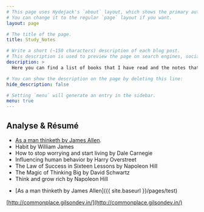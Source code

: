 ```yaml
---
# This page uses Hydejack's `about` layout, which shows the primary author's picture and about text at the top.
# You can change it to the regular `page` layout if you want.
layout: page

# The title of the page.
title: Study_Notes

# Write a short (~150 characters) description of each blog post.
# This description is used to preview the page on search engines, social media, etc.
description: >
  Here you can find a list of books that I have read and the notes that I have taken during the process. They are meant to be concise and to highlight the in my opinion most important aspects of the book. But, they may not reflect my own opinion.

# You can show the description on the page by deleting this line:
hide_description: false

# Setting `menu` will generate an entry in the sidebar.
menu: true
---
```


## Analyse & Résumé

- <a href="{{ site.baseurl }}/pdfs/resume_online.pdf" target="_blank">As a man thinketh by James Allen</a>.
- Habit by William James
- How to stop worrying and start living by Dale Carnegie
- Influencing human behavior by Harry Overstreet
- The Law of Success in Sixteen Lessons by Napoleon Hill
- The Magic of Thinking Big by David Schwartz
- Think and grow rich by Napoleon Hill
* [As a man thinketh by James Allen]({{ site.baseurl }}/pages/test)

[http://commonplace.gilsondev.in/](http://commonplace.gilsondev.in/)
